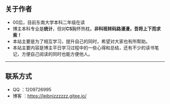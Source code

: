 
## 关于作者

- 00后，目前东南大学本科二年级在读
- 博主本科专业是**统计**，但对**CS**胸怀热枕。**非科班转码路漫漫，吾将上下而求索！**
- 本站主要是为了相互学习，提升自己的同时，希望对大家也有所帮助。
- 本站主要内容是博主平日学习过程中的一些心得和总结，还有不少的读书笔记，方便自己阅读的同时也能方便他人。

***

## 联系方式

- QQ ：1209726995
- 博客 ：https://leibnizzzzzz.gitee.io/

